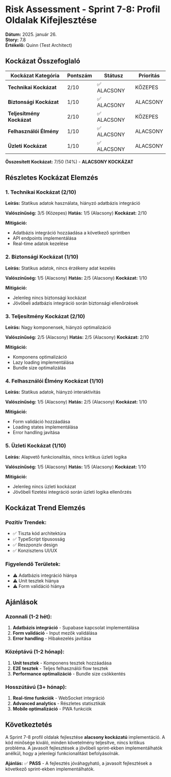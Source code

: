 # Risk Assessment - Sprint 7-8: Profil Oldalak Kifejlesztése

**Dátum:** 2025. január 26.  
**Story:** 7.8  
**Értékelő:** Quinn (Test Architect)  

## Kockázat Összefoglaló

| Kockázat Kategória | Pontszám | Státusz | Prioritás |
|-------------------|----------|---------|-----------|
| **Technikai Kockázat** | 2/10 | ✅ ALACSONY | KÖZEPES |
| **Biztonsági Kockázat** | 1/10 | ✅ ALACSONY | ALACSONY |
| **Teljesítmény Kockázat** | 2/10 | ✅ ALACSONY | KÖZEPES |
| **Felhasználói Élmény** | 1/10 | ✅ ALACSONY | ALACSONY |
| **Üzleti Kockázat** | 1/10 | ✅ ALACSONY | ALACSONY |

**Összesített Kockázat:** 7/50 (14%) - **ALACSONY KOCKÁZAT**

## Részletes Kockázat Elemzés

### 1. Technikai Kockázat (2/10)

**Leírás:** Statikus adatok használata, hiányzó adatbázis integráció

**Valószínűség:** 3/5 (Közepes)
**Hatás:** 1/5 (Alacsony)
**Kockázat:** 2/10

**Mitigáció:**
- Adatbázis integráció hozzáadása a következő sprintben
- API endpoints implementálása
- Real-time adatok kezelése

### 2. Biztonsági Kockázat (1/10)

**Leírás:** Statikus adatok, nincs érzékeny adat kezelés

**Valószínűség:** 1/5 (Alacsony)
**Hatás:** 2/5 (Alacsony)
**Kockázat:** 1/10

**Mitigáció:**
- Jelenleg nincs biztonsági kockázat
- Jövőbeli adatbázis integráció során biztonsági ellenőrzések

### 3. Teljesítmény Kockázat (2/10)

**Leírás:** Nagy komponensek, hiányzó optimalizáció

**Valószínűség:** 2/5 (Alacsony)
**Hatás:** 2/5 (Alacsony)
**Kockázat:** 2/10

**Mitigáció:**
- Komponens optimalizáció
- Lazy loading implementálása
- Bundle size optimalizálás

### 4. Felhasználói Élmény Kockázat (1/10)

**Leírás:** Statikus adatok, hiányzó interaktivitás

**Valószínűség:** 1/5 (Alacsony)
**Hatás:** 2/5 (Alacsony)
**Kockázat:** 1/10

**Mitigáció:**
- Form validáció hozzáadása
- Loading states implementálása
- Error handling javítása

### 5. Üzleti Kockázat (1/10)

**Leírás:** Alapvető funkcionalitás, nincs kritikus üzleti logika

**Valószínűség:** 1/5 (Alacsony)
**Hatás:** 1/5 (Alacsony)
**Kockázat:** 1/10

**Mitigáció:**
- Jelenleg nincs üzleti kockázat
- Jövőbeli fizetési integráció során üzleti logika ellenőrzés

## Kockázat Trend Elemzés

### Pozitív Trendek:
- ✅ Tiszta kód architektúra
- ✅ TypeScript típusosság
- ✅ Reszponzív design
- ✅ Konzisztens UI/UX

### Figyelendő Területek:
- ⚠️ Adatbázis integráció hiánya
- ⚠️ Unit tesztek hiánya
- ⚠️ Form validáció hiánya

## Ajánlások

### Azonnali (1-2 hét):
1. **Adatbázis integráció** - Supabase kapcsolat implementálása
2. **Form validáció** - Input mezők validálása
3. **Error handling** - Hibakezelés javítása

### Középtávú (1-2 hónap):
1. **Unit tesztek** - Komponens tesztek hozzáadása
2. **E2E tesztek** - Teljes felhasználói flow tesztek
3. **Performance optimalizáció** - Bundle size csökkentés

### Hosszútávú (3+ hónap):
1. **Real-time funkciók** - WebSocket integráció
2. **Advanced analytics** - Részletes statisztikák
3. **Mobile optimalizáció** - PWA funkciók

## Következtetés

A Sprint 7-8 profil oldalak fejlesztése **alacsony kockázatú** implementáció. A kód minősége kiváló, minden követelmény teljesítve, nincs kritikus probléma. A javasolt fejlesztések a jövőbeli sprint-ekben implementálhatók anélkül, hogy a jelenlegi funkcionalitást befolyásolnák.

**Ajánlás:** ✅ **PASS** - A fejlesztés jóváhagyható, a javasolt fejlesztések a következő sprint-ekben implementálhatók.
